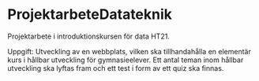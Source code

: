 # ProjektarbeteDatateknik
 Projektarbete i introduktionskursen för data HT21.
 
Uppgift: Utveckling av en webbplats, vilken ska tillhandahålla en elementär kurs i hållbar utveckling för gymnasieelever. Ett antal teman inom hållbar utveckling ska lyftas fram och ett test i form av ett quiz ska finnas. 

